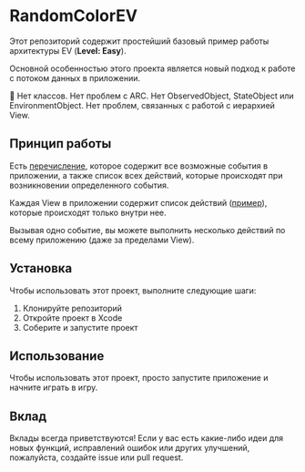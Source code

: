 # RandomColorEV

Этот репозиторий содержит простейший базовый пример работы архитектуры EV (**Level: Easy**).

Основной особенностью этого проекта является новый подход к работе с потоком данных в приложении.

🚫 Нет классов. Нет проблем с ARC. Нет ObservedObject, StateObject или EnvironmentObject. Нет проблем, связанных с работой с иерархией View.

## Принцип работы

Есть [перечисление](https://github.com/riley-usagi/RandomColorEV/blob/master/RandomColorEV/RandomColorEVApp.swift#L55-L67), которое содержит все возможные события в приложении, а также список всех действий, которые происходят при возникновении определенного события.

Каждая View в приложении содержит список действий ([пример](https://github.com/riley-usagi/RandomColorEV/blob/master/RandomColorEV/RandomColorEVApp.swift#L130-L133)), которые происходят только внутри нее.

Вызывая одно событие, вы можете выполнить несколько действий по всему приложению (даже за пределами View).



## Установка

Чтобы использовать этот проект, выполните следующие шаги:

1. Клонируйте репозиторий
2. Откройте проект в Xcode
3. Соберите и запустите проект

## Использование

Чтобы использовать этот проект, просто запустите приложение и начните играть в игру.

## Вклад

Вклады всегда приветствуются! Если у вас есть какие-либо идеи для новых функций,
исправлений ошибок или других улучшений, пожалуйста, создайте issue или pull request.
